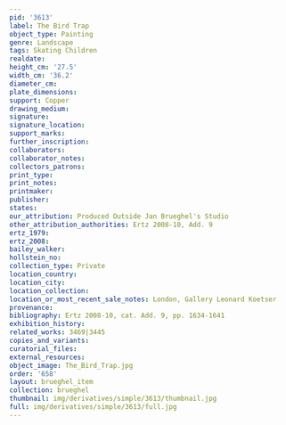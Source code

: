 ```yaml
---
pid: '3613'
label: The Bird Trap
object_type: Painting
genre: Landscape
tags: Skating Children
realdate: 
height_cm: '27.5'
width_cm: '36.2'
diameter_cm: 
plate_dimensions: 
support: Copper
drawing_medium: 
signature: 
signature_location: 
support_marks: 
further_inscription: 
collaborators: 
collaborator_notes: 
collectors_patrons: 
print_type: 
print_notes: 
printmaker: 
publisher: 
states: 
our_attribution: Produced Outside Jan Brueghel's Studio
other_attribution_authorities: Ertz 2008-10, Add. 9
ertz_1979: 
ertz_2008: 
bailey_walker: 
hollstein_no: 
collection_type: Private
location_country: 
location_city: 
location_collection: 
location_or_most_recent_sale_notes: London, Gallery Leonard Koetser
provenance: 
bibliography: Ertz 2008-10, cat. Add. 9, pp. 1634-1641
exhibition_history: 
related_works: 3469|3445
copies_and_variants: 
curatorial_files: 
external_resources: 
object_image: The_Bird_Trap.jpg
order: '658'
layout: brueghel_item
collection: brueghel
thumbnail: img/derivatives/simple/3613/thumbnail.jpg
full: img/derivatives/simple/3613/full.jpg
---
```

